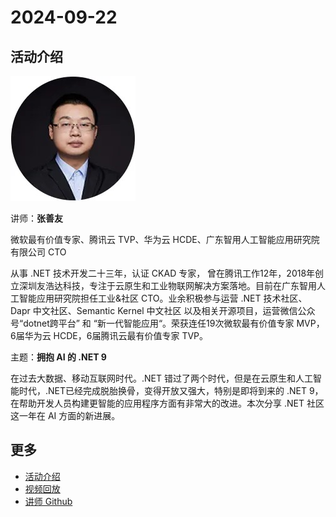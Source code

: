 # 2024-09-22

## 活动介绍

![zhangshanyou](../../../images/speakers/zhangshanyou.jpg)

讲师：**张善友**

微软最有价值专家、腾讯云 TVP、华为云 HCDE、广东智用人工智能应用研究院有限公司 CTO

从事 .NET 技术开发二十三年，认证 CKAD 专家， 曾在腾讯工作12年，2018年创立深圳友浩达科技，专注于云原生和工业物联网解决方案落地。目前在广东智用人工智能应用研究院担任工业&社区 CTO。业余积极参与运营 .NET 技术社区、 Dapr 中文社区、Semantic Kernel 中文社区 以及相关开源项目，运营微信公众号“dotnet跨平台” 和 “新一代智能应用“。荣获连任19次微软最有价值专家 MVP，6届华为云 HCDE，6届腾讯云最有价值专家 TVP。

主题：**拥抱 AI 的 .NET 9**

在过去大数据、移动互联网时代。.NET 错过了两个时代，但是在云原生和人工智能时代，.NET已经完成脱胎换骨，变得开放又强大，特别是即将到来的 .NET 9，在帮助开发人员构建更智能的应用程序方面有非常大的改进。本次分享 .NET 社区这一年在 AI 方面的新进展。

## 更多

- [活动介绍](https://mp.weixin.qq.com/s?__biz=MzA3NTU4NjY3Mw==&mid=2247498474&idx=1&sn=0bb280750d3c162a233b84c9829172d5&chksm=9ef65b20c1281db42b12ebda8d2929d8da356f17ffbeccbed4b460ee5c755be7b5a48ddf7c8c&scene=126&sessionid=1730733550#rd)
- [视频回放](https://www.bilibili.com/video/BV1X5shecEeE/)
- [讲师 Github](https://github.com/geffzhang)
